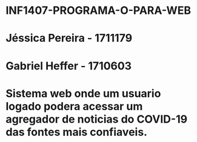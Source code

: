 # INF1407-PROGRAMA-O-PARA-WEB
#
# Jéssica Pereira - 1711179
# Gabriel Heffer  - 1710603
#
# Sistema web onde um usuario logado podera acessar um agregador de noticias do COVID-19 das fontes mais confiaveis.
#
